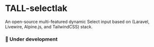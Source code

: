# TALL-selectlak
An open-source multi-featured dynamic Select input based on (Laravel, Livewire, Alpine.js, and TailwindCSS) stack.

### 🚧 Under development
